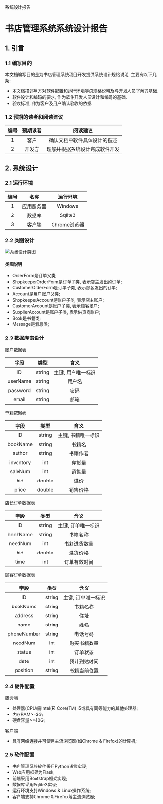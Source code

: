系统设计报告

# 书店管理系统系统设计报告

## 1. 引言

### 1.1 编写目的

本文档编写目的是为书店管理系统项目开发提供系统设计规格说明, 主要有以下几条:

* 本文档描述甲方对软件配置和运行环境等的规格说明及与开发人员了解的基础.
* 软件设计和编码的要求, 作为软件开发人员设计和编码的基础.
* 验收标准, 作为客户及用户确认验收的依据.

### 1.2 预期的读者和阅读建议

|编号|预期读者|阅读建议|
|:----:|:----:|:----:|
|1|客户|确认文档中软件具体设计的描述|
|2|开发方|理解并根据系统设计完成软件开发|

## 2. 系统设计

### 2.1 运行环境

|编号|名称|运行环境|
|:----:|:----:|:----:|
|1|应用服务器|Windows|
|2|数据库|Sqlite3|
|3|客户端|Chrome浏览器|

### 2.2 类图设计

![系统设计类图](../Imgs/[作业6]书店管理系统系统设计报告/系统设计类图.png)

#### 类图说明

* OrderForm是订单父类;
* ShopkeeperOrderForm是订单子类, 表示店主发出的订单;
* CustomerOrderForm是订单子类, 表示顾客发出的订单;
* Account是用户账户父类;
* ShopkeeperAccount是账户子类, 表示店主账户;
* CustomerAccount是账户子类, 表示顾客账户;
* SupplierAccount是账户子类, 表示供货商账户;
* Book是书籍类;
* Message是消息类;

### 2.3 数据库表设计

账户数据表

|字段|类型|含义|
|:----:|:----:|:----:|
|ID|string|主键, 用户唯一标识|
|userName|string|用户名|
|password|string|密码|
|email|string|邮箱|

书籍数据表

|字段|类型|含义|
|:----:|:----:|:----:|
|ID|string|主键, 书籍唯一标识|
|bookName|string|书籍名|
|author|string|书籍作者|
|inventory|int|存货量|
|saleNum|int|销售量|
|bid|double|进价|
|price|double|销售价格|

店长订单数据表

|字段|类型|含义|
|:----:|:----:|:----:|
|ID|string|主键, 订单唯一标识|
|bookName|string|书籍名称|
|needNum|int|书籍进货数量|
|bid|double|进货价格|
|time|int|订单有效时间|

顾客订单数据表

|字段|类型|含义|
|:----:|:----:|:----:|
|ID|string|主键, 订单唯一标识|
|bookName|string|书籍名称|
|address|string|住址|
|name|string|姓名|
|phoneNumber|string|电话号码|
|needNum|int|购买书籍数量|
|status|int|订单状态|
|date|int|预计到达时间|
|position|string|书籍当前位置|

### 2.4 硬件配置

服务端

* 处理器(CPU)需Intel(R) Core(TM) i5或具有同等能力的其他处理器;
* 内存RAM>=2G;
* 硬盘容量>=40G;

客户端

* 具有网络连接并可使用主流浏览器(如Chrome & Firefox)的计算机;

### 2.5 软件配置

* 书店管理系统软件采用Python语言实现;
* Web应用框架为Flask;
* 前端采用Bootstrap框架实现;
* 数据库采用Sqlite3实现;
* 运行环境支持Windows & Linux操作系统;
* 客户端支持Chrome & Firefox等主流浏览器;